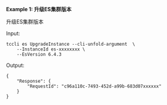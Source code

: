 **Example 1: 升级ES集群版本**

升级ES集群版本

Input: 

```
tccli es UpgradeInstance --cli-unfold-argument  \
    --InstanceId es-xxxxxxxx \
    --EsVersion 6.4.3
```

Output: 
```
{
    "Response": {
        "RequestId": "c96a110c-7493-452d-a99b-683d07xxxxxx"
    }
}
```

